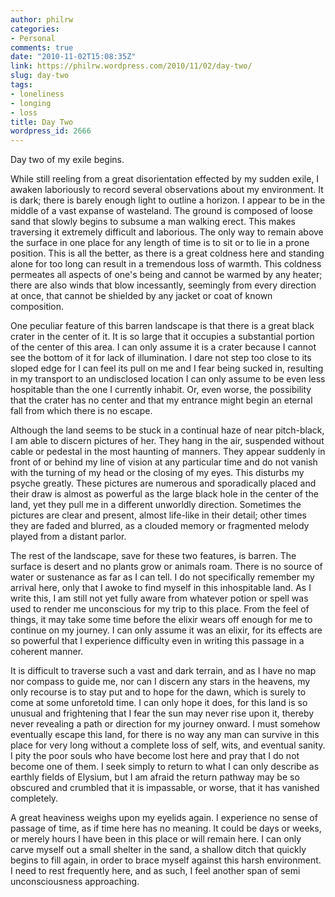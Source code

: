 ```yaml
---
author: philrw
categories:
- Personal
comments: true
date: "2010-11-02T15:08:35Z"
link: https://philrw.wordpress.com/2010/11/02/day-two/
slug: day-two
tags:
- loneliness
- longing
- loss
title: Day Two
wordpress_id: 2666
---
```


Day two of my exile begins.

While still reeling from a great disorientation effected by my sudden exile, I awaken laboriously to record several observations about my environment. It is dark; there is barely enough light to outline a horizon. I appear to be in the middle of a vast expanse of wasteland. The ground is composed of loose sand that slowly begins to subsume a man walking erect. This makes traversing it extremely difficult and laborious. The only way to remain above the surface in one place for any length of time is to sit or to lie in a prone position. This is all the better, as there is a great coldness here and standing alone for too long can result in a tremendous loss of warmth. This coldness permeates all aspects of one's being and cannot be warmed by any heater; there are also winds that blow incessantly, seemingly from every direction at once, that cannot be shielded by any jacket or coat of known composition.<!--more-->

One peculiar feature of this barren landscape is that there is a great black crater in the center of it. It is so large that it occupies a substantial portion of the center of this area. I can only assume it is a crater because I cannot see the bottom of it for lack of illumination. I dare not step too close to its sloped edge for I can feel its pull on me and I fear being sucked in, resulting in my transport to an undisclosed location I can only assume to be even less hospitable than the one I currently inhabit. Or, even worse, the possibility that the crater has no center and that my entrance might begin an eternal fall from which there is no escape.

Although the land seems to be stuck in a continual haze of near pitch-black, I am able to discern pictures of her. They hang in the air, suspended without cable or pedestal in the most haunting of manners. They appear suddenly in front of or behind my line of vision at any  particular time and do not vanish with the turning of my head or the  closing of my eyes. This disturbs my psyche greatly. These pictures are numerous and sporadically placed and their draw is almost as powerful as the large black hole in the center of the land, yet they pull me in a different unworldly direction. Sometimes the pictures are clear and present, almost life-like in their detail; other times they are faded and blurred, as a clouded memory or fragmented melody played from a distant parlor.

The rest of the landscape, save for these two features, is barren. The surface is desert and no plants grow or animals roam. There is no source of water or sustenance as far as I can tell. I do not specifically remember my arrival here, only that I awoke to find myself in this inhospitable land. As I write this, I am still not yet fully aware from whatever potion or spell was used to render me unconscious for my trip to this place. From the feel of things, it may take some time before the elixir wears off enough for me to continue on my journey. I can only assume it was an elixir, for its effects are so powerful that I experience difficulty even in writing this passage in a coherent manner.

It is difficult to traverse such a vast and dark terrain, and as I have no map nor compass to guide me, nor can I discern any stars in the heavens, my only recourse is to stay put and to hope for the dawn, which is surely to come at some unforetold time. I can only hope it does, for this land is so unusual and frightening that I fear the sun may never rise upon it, thereby never revealing a path or direction for my journey onward. I must somehow eventually escape this land, for there is no way any man can survive in this place for very long without a complete loss of self, wits, and eventual sanity. I pity the poor souls who have become lost here and pray that I do not become one of them. I seek simply to return to what I can only describe as earthly fields of Elysium, but I am afraid the return pathway may be so obscured and crumbled that it is impassable, or worse, that it has vanished completely.

A great heaviness weighs upon my eyelids again. I experience no sense of passage of time, as if time here has no meaning. It could be days or weeks, or merely hours I have been in this place or will remain here. I can only carve myself out a small shelter in the sand, a shallow ditch that quickly begins to fill again, in order to brace myself against this harsh environment. I need to rest frequently here, and as such, I feel another span of semi unconsciousness approaching.
